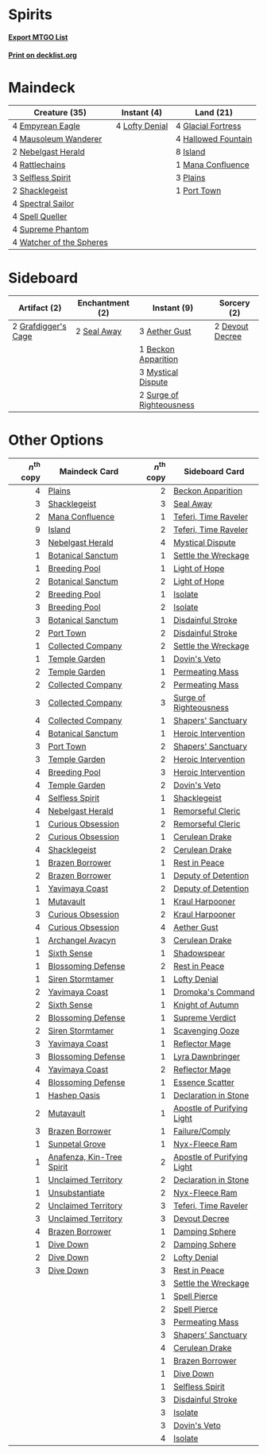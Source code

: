 # Spirits

#### [Export MTGO List](../collection/Spirits/Spirits.txt)
#### [Print on decklist.org](http://decklist.org/?deckmain=4%09Empyrean%20Eagle%0A4%09Glacial%20Fortress%0A4%09Hallowed%20Fountain%0A8%09Island%0A4%09Lofty%20Denial%0A1%09Mana%20Confluence%0A4%09Mausoleum%20Wanderer%0A2%09Nebelgast%20Herald%0A3%09Plains%0A1%09Port%20Town%0A4%09Rattlechains%0A3%09Selfless%20Spirit%0A2%09Shacklegeist%0A4%09Spectral%20Sailor%0A4%09Spell%20Queller%0A4%09Supreme%20Phantom%0A4%09Watcher%20of%20the%20Spheres&deckside=3%09Aether%20Gust%0A1%09Beckon%20Apparition%0A2%09Devout%20Decree%0A2%09Grafdigger's%20Cage%0A3%09Mystical%20Dispute%0A2%09Seal%20Away%0A2%09Surge%20of%20Righteousness)
# Maindeck

|                                           Creature (35)                                           |                                       Instant (4)                                       |                                          Land (21)                                          |
|---------------------------------------------------------------------------------------------------|-----------------------------------------------------------------------------------------|---------------------------------------------------------------------------------------------|
|4 [Empyrean Eagle](http://gatherer.wizards.com/Pages/Card/Details.aspx?multiverseid=466962)        |4 [Lofty Denial](http://gatherer.wizards.com/Pages/Card/Details.aspx?multiverseid=485379)|4 [Glacial Fortress](http://gatherer.wizards.com/Pages/Card/Details.aspx?multiverseid=190562)|
|4 [Mausoleum Wanderer](http://gatherer.wizards.com/Pages/Card/Details.aspx?multiverseid=414364)    |                                                                                         |4 [Hallowed Fountain](http://gatherer.wizards.com/Pages/Card/Details.aspx?multiverseid=97071)|
|2 [Nebelgast Herald](http://gatherer.wizards.com/Pages/Card/Details.aspx?multiverseid=414366)      |                                                                                         |8 [Island](http://gatherer.wizards.com/Pages/Card/Details.aspx?multiverseid=439857)          |
|4 [Rattlechains](http://gatherer.wizards.com/Pages/Card/Details.aspx?multiverseid=409824)          |                                                                                         |1 [Mana Confluence](http://gatherer.wizards.com/Pages/Card/Details.aspx?multiverseid=409573) |
|3 [Selfless Spirit](http://gatherer.wizards.com/Pages/Card/Details.aspx?multiverseid=414332)       |                                                                                         |3 [Plains](http://gatherer.wizards.com/Pages/Card/Details.aspx?multiverseid=439856)          |
|2 [Shacklegeist](http://gatherer.wizards.com/Pages/Card/Details.aspx?multiverseid=488252)          |                                                                                         |1 [Port Town](http://gatherer.wizards.com/Pages/Card/Details.aspx?multiverseid=410046)       |
|4 [Spectral Sailor](http://gatherer.wizards.com/Pages/Card/Details.aspx?multiverseid=466830)       |                                                                                         |                                                                                             |
|4 [Spell Queller](http://gatherer.wizards.com/Pages/Card/Details.aspx?multiverseid=414494)         |                                                                                         |                                                                                             |
|4 [Supreme Phantom](http://gatherer.wizards.com/Pages/Card/Details.aspx?multiverseid=447212)       |                                                                                         |                                                                                             |
|4 [Watcher of the Spheres](http://gatherer.wizards.com/Pages/Card/Details.aspx?multiverseid=485550)|                                                                                         |                                                                                             |


# Sideboard

|                                         Artifact (2)                                         |                                   Enchantment (2)                                    |                                            Instant (9)                                            |                                       Sorcery (2)                                        |
|----------------------------------------------------------------------------------------------|--------------------------------------------------------------------------------------|---------------------------------------------------------------------------------------------------|------------------------------------------------------------------------------------------|
|2 [Grafdigger's Cage](http://gatherer.wizards.com/Pages/Card/Details.aspx?multiverseid=278452)|2 [Seal Away](http://gatherer.wizards.com/Pages/Card/Details.aspx?multiverseid=442919)|3 [Aether Gust](http://gatherer.wizards.com/Pages/Card/Details.aspx?multiverseid=466796)           |2 [Devout Decree](http://gatherer.wizards.com/Pages/Card/Details.aspx?multiverseid=466767)|
|                                                                                              |                                                                                      |1 [Beckon Apparition](http://gatherer.wizards.com/Pages/Card/Details.aspx?multiverseid=157415)     |                                                                                          |
|                                                                                              |                                                                                      |3 [Mystical Dispute](http://gatherer.wizards.com/Pages/Card/Details.aspx?multiverseid=473020)      |                                                                                          |
|                                                                                              |                                                                                      |2 [Surge of Righteousness](http://gatherer.wizards.com/Pages/Card/Details.aspx?multiverseid=394720)|                                                                                          |


# Other Options

|*n*<sup>th</sup> copy|                                           Maindeck Card                                            |*n*<sup>th</sup> copy|                                           Sideboard Card                                            |
|--------------------:|----------------------------------------------------------------------------------------------------|--------------------:|-----------------------------------------------------------------------------------------------------|
|                    4|[Plains](http://gatherer.wizards.com/Pages/Card/Details.aspx?multiverseid=439856)                   |                    2|[Beckon Apparition](http://gatherer.wizards.com/Pages/Card/Details.aspx?multiverseid=157415)         |
|                    3|[Shacklegeist](http://gatherer.wizards.com/Pages/Card/Details.aspx?multiverseid=488252)             |                    3|[Seal Away](http://gatherer.wizards.com/Pages/Card/Details.aspx?multiverseid=442919)                 |
|                    2|[Mana Confluence](http://gatherer.wizards.com/Pages/Card/Details.aspx?multiverseid=409573)          |                    1|[Teferi, Time Raveler](http://gatherer.wizards.com/Pages/Card/Details.aspx?multiverseid=461148)      |
|                    9|[Island](http://gatherer.wizards.com/Pages/Card/Details.aspx?multiverseid=439857)                   |                    2|[Teferi, Time Raveler](http://gatherer.wizards.com/Pages/Card/Details.aspx?multiverseid=461148)      |
|                    3|[Nebelgast Herald](http://gatherer.wizards.com/Pages/Card/Details.aspx?multiverseid=414366)         |                    4|[Mystical Dispute](http://gatherer.wizards.com/Pages/Card/Details.aspx?multiverseid=473020)          |
|                    1|[Botanical Sanctum](http://gatherer.wizards.com/Pages/Card/Details.aspx?multiverseid=417817)        |                    1|[Settle the Wreckage](http://gatherer.wizards.com/Pages/Card/Details.aspx?multiverseid=435186)       |
|                    1|[Breeding Pool](http://gatherer.wizards.com/Pages/Card/Details.aspx?multiverseid=97088)             |                    1|[Light of Hope](http://gatherer.wizards.com/Pages/Card/Details.aspx?multiverseid=479540)             |
|                    2|[Botanical Sanctum](http://gatherer.wizards.com/Pages/Card/Details.aspx?multiverseid=417817)        |                    2|[Light of Hope](http://gatherer.wizards.com/Pages/Card/Details.aspx?multiverseid=479540)             |
|                    2|[Breeding Pool](http://gatherer.wizards.com/Pages/Card/Details.aspx?multiverseid=97088)             |                    1|[Isolate](http://gatherer.wizards.com/Pages/Card/Details.aspx?multiverseid=447153)                   |
|                    3|[Breeding Pool](http://gatherer.wizards.com/Pages/Card/Details.aspx?multiverseid=97088)             |                    2|[Isolate](http://gatherer.wizards.com/Pages/Card/Details.aspx?multiverseid=447153)                   |
|                    3|[Botanical Sanctum](http://gatherer.wizards.com/Pages/Card/Details.aspx?multiverseid=417817)        |                    1|[Disdainful Stroke](http://gatherer.wizards.com/Pages/Card/Details.aspx?multiverseid=420705)         |
|                    2|[Port Town](http://gatherer.wizards.com/Pages/Card/Details.aspx?multiverseid=410046)                |                    2|[Disdainful Stroke](http://gatherer.wizards.com/Pages/Card/Details.aspx?multiverseid=420705)         |
|                    1|[Collected Company](http://gatherer.wizards.com/Pages/Card/Details.aspx?multiverseid=394519)        |                    2|[Settle the Wreckage](http://gatherer.wizards.com/Pages/Card/Details.aspx?multiverseid=435186)       |
|                    1|[Temple Garden](http://gatherer.wizards.com/Pages/Card/Details.aspx?multiverseid=405112)            |                    1|[Dovin's Veto](http://gatherer.wizards.com/Pages/Card/Details.aspx?multiverseid=461120)              |
|                    2|[Temple Garden](http://gatherer.wizards.com/Pages/Card/Details.aspx?multiverseid=405112)            |                    1|[Permeating Mass](http://gatherer.wizards.com/Pages/Card/Details.aspx?multiverseid=414467)           |
|                    2|[Collected Company](http://gatherer.wizards.com/Pages/Card/Details.aspx?multiverseid=394519)        |                    2|[Permeating Mass](http://gatherer.wizards.com/Pages/Card/Details.aspx?multiverseid=414467)           |
|                    3|[Collected Company](http://gatherer.wizards.com/Pages/Card/Details.aspx?multiverseid=394519)        |                    3|[Surge of Righteousness](http://gatherer.wizards.com/Pages/Card/Details.aspx?multiverseid=394720)    |
|                    4|[Collected Company](http://gatherer.wizards.com/Pages/Card/Details.aspx?multiverseid=394519)        |                    1|[Shapers' Sanctuary](http://gatherer.wizards.com/Pages/Card/Details.aspx?multiverseid=435362)        |
|                    4|[Botanical Sanctum](http://gatherer.wizards.com/Pages/Card/Details.aspx?multiverseid=417817)        |                    1|[Heroic Intervention](http://gatherer.wizards.com/Pages/Card/Details.aspx?multiverseid=423776)       |
|                    3|[Port Town](http://gatherer.wizards.com/Pages/Card/Details.aspx?multiverseid=410046)                |                    2|[Shapers' Sanctuary](http://gatherer.wizards.com/Pages/Card/Details.aspx?multiverseid=435362)        |
|                    3|[Temple Garden](http://gatherer.wizards.com/Pages/Card/Details.aspx?multiverseid=405112)            |                    2|[Heroic Intervention](http://gatherer.wizards.com/Pages/Card/Details.aspx?multiverseid=423776)       |
|                    4|[Breeding Pool](http://gatherer.wizards.com/Pages/Card/Details.aspx?multiverseid=97088)             |                    3|[Heroic Intervention](http://gatherer.wizards.com/Pages/Card/Details.aspx?multiverseid=423776)       |
|                    4|[Temple Garden](http://gatherer.wizards.com/Pages/Card/Details.aspx?multiverseid=405112)            |                    2|[Dovin's Veto](http://gatherer.wizards.com/Pages/Card/Details.aspx?multiverseid=461120)              |
|                    4|[Selfless Spirit](http://gatherer.wizards.com/Pages/Card/Details.aspx?multiverseid=414332)          |                    1|[Shacklegeist](http://gatherer.wizards.com/Pages/Card/Details.aspx?multiverseid=488252)              |
|                    4|[Nebelgast Herald](http://gatherer.wizards.com/Pages/Card/Details.aspx?multiverseid=414366)         |                    1|[Remorseful Cleric](http://gatherer.wizards.com/Pages/Card/Details.aspx?multiverseid=447169)         |
|                    1|[Curious Obsession](http://gatherer.wizards.com/Pages/Card/Details.aspx?multiverseid=439692)        |                    2|[Remorseful Cleric](http://gatherer.wizards.com/Pages/Card/Details.aspx?multiverseid=447169)         |
|                    2|[Curious Obsession](http://gatherer.wizards.com/Pages/Card/Details.aspx?multiverseid=439692)        |                    1|[Cerulean Drake](http://gatherer.wizards.com/Pages/Card/Details.aspx?multiverseid=466807)            |
|                    4|[Shacklegeist](http://gatherer.wizards.com/Pages/Card/Details.aspx?multiverseid=488252)             |                    2|[Cerulean Drake](http://gatherer.wizards.com/Pages/Card/Details.aspx?multiverseid=466807)            |
|                    1|[Brazen Borrower](http://gatherer.wizards.com/Pages/Card/Details.aspx?multiverseid=473001)          |                    1|[Rest in Peace](http://gatherer.wizards.com/Pages/Card/Details.aspx?multiverseid=442021)             |
|                    2|[Brazen Borrower](http://gatherer.wizards.com/Pages/Card/Details.aspx?multiverseid=473001)          |                    1|[Deputy of Detention](http://gatherer.wizards.com/Pages/Card/Details.aspx?multiverseid=457309)       |
|                    1|[Yavimaya Coast](http://gatherer.wizards.com/Pages/Card/Details.aspx?multiverseid=129810)           |                    2|[Deputy of Detention](http://gatherer.wizards.com/Pages/Card/Details.aspx?multiverseid=457309)       |
|                    1|[Mutavault](http://gatherer.wizards.com/Pages/Card/Details.aspx?multiverseid=370733)                |                    1|[Kraul Harpooner](http://gatherer.wizards.com/Pages/Card/Details.aspx?multiverseid=452886)           |
|                    3|[Curious Obsession](http://gatherer.wizards.com/Pages/Card/Details.aspx?multiverseid=439692)        |                    2|[Kraul Harpooner](http://gatherer.wizards.com/Pages/Card/Details.aspx?multiverseid=452886)           |
|                    4|[Curious Obsession](http://gatherer.wizards.com/Pages/Card/Details.aspx?multiverseid=439692)        |                    4|[Aether Gust](http://gatherer.wizards.com/Pages/Card/Details.aspx?multiverseid=466796)               |
|                    1|[Archangel Avacyn](http://gatherer.wizards.com/Pages/Card/Details.aspx?multiverseid=409741)         |                    3|[Cerulean Drake](http://gatherer.wizards.com/Pages/Card/Details.aspx?multiverseid=466807)            |
|                    1|[Sixth Sense](http://gatherer.wizards.com/Pages/Card/Details.aspx?multiverseid=426889)              |                    1|[Shadowspear](http://gatherer.wizards.com/Pages/Card/Details.aspx?multiverseid=476487)               |
|                    1|[Blossoming Defense](http://gatherer.wizards.com/Pages/Card/Details.aspx?multiverseid=417719)       |                    2|[Rest in Peace](http://gatherer.wizards.com/Pages/Card/Details.aspx?multiverseid=442021)             |
|                    1|[Siren Stormtamer](http://gatherer.wizards.com/Pages/Card/Details.aspx?multiverseid=435232)         |                    1|[Lofty Denial](http://gatherer.wizards.com/Pages/Card/Details.aspx?multiverseid=485379)              |
|                    2|[Yavimaya Coast](http://gatherer.wizards.com/Pages/Card/Details.aspx?multiverseid=129810)           |                    1|[Dromoka's Command](http://gatherer.wizards.com/Pages/Card/Details.aspx?multiverseid=394558)         |
|                    2|[Sixth Sense](http://gatherer.wizards.com/Pages/Card/Details.aspx?multiverseid=426889)              |                    1|[Knight of Autumn](http://gatherer.wizards.com/Pages/Card/Details.aspx?multiverseid=452933)          |
|                    2|[Blossoming Defense](http://gatherer.wizards.com/Pages/Card/Details.aspx?multiverseid=417719)       |                    1|[Supreme Verdict](http://gatherer.wizards.com/Pages/Card/Details.aspx?multiverseid=438776)           |
|                    2|[Siren Stormtamer](http://gatherer.wizards.com/Pages/Card/Details.aspx?multiverseid=435232)         |                    1|[Scavenging Ooze](http://gatherer.wizards.com/Pages/Card/Details.aspx?multiverseid=420783)           |
|                    3|[Yavimaya Coast](http://gatherer.wizards.com/Pages/Card/Details.aspx?multiverseid=129810)           |                    1|[Reflector Mage](http://gatherer.wizards.com/Pages/Card/Details.aspx?multiverseid=407667)            |
|                    3|[Blossoming Defense](http://gatherer.wizards.com/Pages/Card/Details.aspx?multiverseid=417719)       |                    1|[Lyra Dawnbringer](http://gatherer.wizards.com/Pages/Card/Details.aspx?multiverseid=442914)          |
|                    4|[Yavimaya Coast](http://gatherer.wizards.com/Pages/Card/Details.aspx?multiverseid=129810)           |                    2|[Reflector Mage](http://gatherer.wizards.com/Pages/Card/Details.aspx?multiverseid=407667)            |
|                    4|[Blossoming Defense](http://gatherer.wizards.com/Pages/Card/Details.aspx?multiverseid=417719)       |                    1|[Essence Scatter](http://gatherer.wizards.com/Pages/Card/Details.aspx?multiverseid=426754)           |
|                    1|[Hashep Oasis](http://gatherer.wizards.com/Pages/Card/Details.aspx?multiverseid=430866)             |                    1|[Declaration in Stone](http://gatherer.wizards.com/Pages/Card/Details.aspx?multiverseid=409750)      |
|                    2|[Mutavault](http://gatherer.wizards.com/Pages/Card/Details.aspx?multiverseid=370733)                |                    1|[Apostle of Purifying Light](http://gatherer.wizards.com/Pages/Card/Details.aspx?multiverseid=466760)|
|                    3|[Brazen Borrower](http://gatherer.wizards.com/Pages/Card/Details.aspx?multiverseid=473001)          |                    1|[Failure/Comply](http://gatherer.wizards.com/Pages/Card/Details.aspx?multiverseid=426923)            |
|                    1|[Sunpetal Grove](http://gatherer.wizards.com/Pages/Card/Details.aspx?multiverseid=420946)           |                    1|[Nyx-Fleece Ram](http://gatherer.wizards.com/Pages/Card/Details.aspx?multiverseid=442015)            |
|                    1|[Anafenza, Kin-Tree Spirit](http://gatherer.wizards.com/Pages/Card/Details.aspx?multiverseid=394490)|                    2|[Apostle of Purifying Light](http://gatherer.wizards.com/Pages/Card/Details.aspx?multiverseid=466760)|
|                    1|[Unclaimed Territory](http://gatherer.wizards.com/Pages/Card/Details.aspx?multiverseid=435419)      |                    2|[Declaration in Stone](http://gatherer.wizards.com/Pages/Card/Details.aspx?multiverseid=409750)      |
|                    1|[Unsubstantiate](http://gatherer.wizards.com/Pages/Card/Details.aspx?multiverseid=414374)           |                    2|[Nyx-Fleece Ram](http://gatherer.wizards.com/Pages/Card/Details.aspx?multiverseid=442015)            |
|                    2|[Unclaimed Territory](http://gatherer.wizards.com/Pages/Card/Details.aspx?multiverseid=435419)      |                    3|[Teferi, Time Raveler](http://gatherer.wizards.com/Pages/Card/Details.aspx?multiverseid=461148)      |
|                    3|[Unclaimed Territory](http://gatherer.wizards.com/Pages/Card/Details.aspx?multiverseid=435419)      |                    3|[Devout Decree](http://gatherer.wizards.com/Pages/Card/Details.aspx?multiverseid=466767)             |
|                    4|[Brazen Borrower](http://gatherer.wizards.com/Pages/Card/Details.aspx?multiverseid=473001)          |                    1|[Damping Sphere](http://gatherer.wizards.com/Pages/Card/Details.aspx?multiverseid=443101)            |
|                    1|[Dive Down](http://gatherer.wizards.com/Pages/Card/Details.aspx?multiverseid=435205)                |                    2|[Damping Sphere](http://gatherer.wizards.com/Pages/Card/Details.aspx?multiverseid=443101)            |
|                    2|[Dive Down](http://gatherer.wizards.com/Pages/Card/Details.aspx?multiverseid=435205)                |                    2|[Lofty Denial](http://gatherer.wizards.com/Pages/Card/Details.aspx?multiverseid=485379)              |
|                    3|[Dive Down](http://gatherer.wizards.com/Pages/Card/Details.aspx?multiverseid=435205)                |                    3|[Rest in Peace](http://gatherer.wizards.com/Pages/Card/Details.aspx?multiverseid=442021)             |
|                     |                                                                                                    |                    3|[Settle the Wreckage](http://gatherer.wizards.com/Pages/Card/Details.aspx?multiverseid=435186)       |
|                     |                                                                                                    |                    1|[Spell Pierce](http://gatherer.wizards.com/Pages/Card/Details.aspx?multiverseid=425876)              |
|                     |                                                                                                    |                    2|[Spell Pierce](http://gatherer.wizards.com/Pages/Card/Details.aspx?multiverseid=425876)              |
|                     |                                                                                                    |                    3|[Permeating Mass](http://gatherer.wizards.com/Pages/Card/Details.aspx?multiverseid=414467)           |
|                     |                                                                                                    |                    3|[Shapers' Sanctuary](http://gatherer.wizards.com/Pages/Card/Details.aspx?multiverseid=435362)        |
|                     |                                                                                                    |                    4|[Cerulean Drake](http://gatherer.wizards.com/Pages/Card/Details.aspx?multiverseid=466807)            |
|                     |                                                                                                    |                    1|[Brazen Borrower](http://gatherer.wizards.com/Pages/Card/Details.aspx?multiverseid=473001)           |
|                     |                                                                                                    |                    1|[Dive Down](http://gatherer.wizards.com/Pages/Card/Details.aspx?multiverseid=435205)                 |
|                     |                                                                                                    |                    1|[Selfless Spirit](http://gatherer.wizards.com/Pages/Card/Details.aspx?multiverseid=414332)           |
|                     |                                                                                                    |                    3|[Disdainful Stroke](http://gatherer.wizards.com/Pages/Card/Details.aspx?multiverseid=420705)         |
|                     |                                                                                                    |                    3|[Isolate](http://gatherer.wizards.com/Pages/Card/Details.aspx?multiverseid=447153)                   |
|                     |                                                                                                    |                    3|[Dovin's Veto](http://gatherer.wizards.com/Pages/Card/Details.aspx?multiverseid=461120)              |
|                     |                                                                                                    |                    4|[Isolate](http://gatherer.wizards.com/Pages/Card/Details.aspx?multiverseid=447153)                   |

